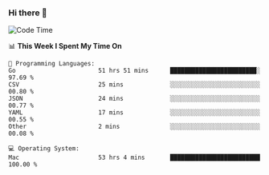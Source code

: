 ### Hi there 👋

<!--
**CrazyCollin/crazycollin** is a ✨ _special_ ✨ repository because its `README.md` (this file) appears on your GitHub profile.

Here are some ideas to get you started:

- 🔭 I’m currently working on ...
- 🌱 I’m currently learning ...
- 👯 I’m looking to collaborate on ...
- 🤔 I’m looking for help with ...
- 💬 Ask me about ...
- 📫 How to reach me: ...
- 😄 Pronouns: ...
- ⚡ Fun fact: ...
-->

<!--START_SECTION:waka-->
![Code Time](http://img.shields.io/badge/Code%20Time-2%2C939%20hrs%2035%20mins-blue)

📊 **This Week I Spent My Time On** 

```text
💬 Programming Languages: 
Go                       51 hrs 51 mins      ████████████████████████░   97.69 % 
CSV                      25 mins             ░░░░░░░░░░░░░░░░░░░░░░░░░   00.80 % 
JSON                     24 mins             ░░░░░░░░░░░░░░░░░░░░░░░░░   00.77 % 
YAML                     17 mins             ░░░░░░░░░░░░░░░░░░░░░░░░░   00.55 % 
Other                    2 mins              ░░░░░░░░░░░░░░░░░░░░░░░░░   00.08 % 

💻 Operating System: 
Mac                      53 hrs 4 mins       █████████████████████████   100.00 % 
```


<!--END_SECTION:waka-->
